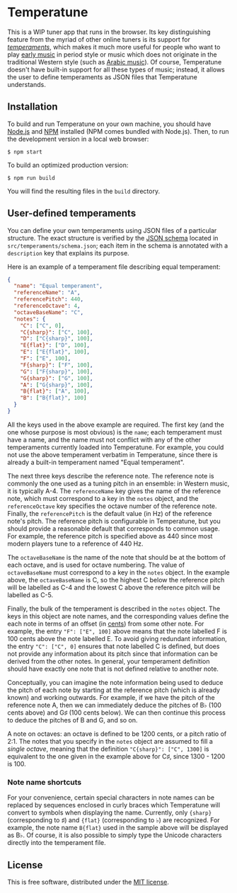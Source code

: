 # Temperatune

This is a WIP tuner app that runs in the browser.  Its key distinguishing
feature from the myriad of other online tuners is its support for
*[temperaments](https://en.wikipedia.org/wiki/Musical_temperament)*, which
makes it much more useful for people who want to play [early
music](https://en.wikipedia.org/wiki/Early_music) in period style or music
which does not originate in the traditional Western style (such as [Arabic
music](https://en.wikipedia.org/wiki/Arabic_music)).  Of course, Temperatune
doesn't have built-in support for all these types of music; instead, it allows
the user to define temperaments as JSON files that Temperatune understands.

## Installation

To build and run Temperatune on your own machine, you should have
[Node.js](https://nodejs.org/en/) and [NPM](https://www.npmjs.com/) installed
(NPM comes bundled with Node.js).  Then, to run the development version in a
local web browser:

```shell
$ npm start
```

To build an optimized production version:

```shell
$ npm run build
```

You will find the resulting files in the `build` directory.

## User-defined temperaments

You can define your own temperaments using JSON files of a particular
structure.  The exact structure is verified by the [JSON
schema](http://json-schema.org/) located in `src/temperaments/schema.json`;
each item in the schema is annotated with a `description` key that explains its
purpose.

Here is an example of a temperament file describing equal temperament:

```json
{
  "name": "Equal temperament",
  "referenceName": "A",
  "referencePitch": 440,
  "referenceOctave": 4,
  "octaveBaseName": "C",
  "notes": {
    "C": ["C", 0],
    "C{sharp}": ["C", 100],
    "D": ["C{sharp}", 100],
    "E{flat}": ["D", 100],
    "E": ["E{flat}", 100],
    "F": ["E", 100],
    "F{sharp}": ["F", 100],
    "G": ["F{sharp}", 100],
    "G{sharp}": ["G", 100],
    "A": ["G{sharp}", 100],
    "B{flat}": ["A", 100],
    "B": ["B{flat}", 100]
  }
}
```

All the keys used in the above example are required.  The first key (and the
one whose purpose is most obvious) is the `name`; each temperament must have a
name, and the name must not conflict with any of the other temperaments
currently loaded into Temperatune.  For example, you could not use the above
temperament verbatim in Temperatune, since there is already a built-in
temperament named "Equal temperament".

The next three keys describe the reference note.  The reference note is
commonly the one used as a tuning pitch in an ensemble: in Western music, it is
typically A-4.  The `referenceName` key gives the name of the reference note,
which must correspond to a key in the `notes` object, and the `referenceOctave`
key specifies the octave number of the reference note.  Finally, the
`referencePitch` is the default value (in Hz) of the reference note's pitch.
The reference pitch is configurable in Temperatune, but you should provide a
reasonable default that corresponds to common usage.  For example, the
reference pitch is specified above as 440 since most modern players tune to a
reference of 440 Hz.

The `octaveBaseName` is the name of the note that should be at the bottom of
each octave, and is used for octave numbering.  The value of `octaveBaseName`
must correspond to a key in the `notes` object.  In the example above, the
`octaveBaseName` is C, so the highest C below the reference pitch will be
labelled as C-4 and the lowest C above the reference pitch will be labelled as
C-5.

Finally, the bulk of the temperament is described in the `notes` object.  The
keys in this object are note names, and the corresponding values define the
each note in terms of an offset (in
[cents](https://en.wikipedia.org/wiki/Cent_(music))) from some other note.  For
example, the entry `"F": ["E", 100]` above means that the note labelled F is
100 cents above the note labelled E.  To avoid giving redundant information,
the entry `"C": ["C", 0]` ensures that note labelled C is defined, but does not
provide any information about its pitch since that information can be derived
from the other notes.  In general, your temperament definition should have
exactly one note that is not defined relative to another note.

Conceptually, you can imagine the note information being used to deduce the
pitch of each note by starting at the reference pitch (which is already known)
and working outwards.  For example, if we have the pitch of the reference note
A, then we can immediately deduce the pitches of B♭ (100 cents above) and G♯
(100 cents below).  We can then continue this process to deduce the pitches of
B and G, and so on.

A note on octaves: an octave is defined to be 1200 cents, or a pitch ratio of
2:1.  The notes that you specify in the `notes` object are assumed to fill a
*single octave*, meaning that the definition `"C{sharp}": ["C", 1300]` is
equivalent to the one given in the example above for C♯, since 1300 - 1200
is 100.

### Note name shortcuts

For your convenience, certain special characters in note names can be replaced
by sequences enclosed in curly braces which Temperatune will convert to symbols
when displaying the name.  Currently, only `{sharp}` (corresponding to ♯) and
`{flat}` (corresponding to ♭) are recognized.  For example, the note name
`B{flat}` used in the sample above will be displayed as B♭.  Of course, it is
also possible to simply type the Unicode characters directly into the
temperament file.

## License

This is free software, distributed under the [MIT
license](https://opensource.org/licenses/MIT).

